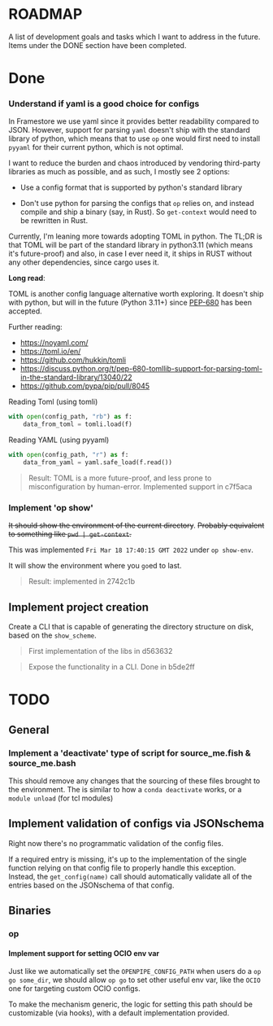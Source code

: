 # ROADMAP

A list of development goals and tasks which I want to address in the future.
Items under the DONE section have been completed.

# Done

### Understand if yaml is a good choice for configs

In Framestore we use yaml since it provides better readability compared to JSON.
However, support for parsing `yaml` doesn't ship with the standard library of python, which means that to use `op` one would first need to install `pyyaml` for their current python, which is not optimal.

I want to reduce the burden and chaos introduced by vendoring third-party libraries as much as possible, and as such, I mostly see 2 options:

- Use a config format that is supported by python's standard library

- Don't use python for parsing the configs that `op` relies on, and instead compile and ship a binary (say, in Rust). So `get-context` would need to be rewritten in Rust.

Currently, I'm leaning more towards adopting TOML in python.
The TL;DR is that TOML will be part of the standard library in python3.11 (which means it's future-proof) and also, in case I ever need it, it ships in RUST without any other dependencies, since cargo uses it.

**Long read**:

TOML is another config language alternative worth exploring. It doesn't ship with python, but will in the future (Python 3.11+) since [PEP-680](https://peps.python.org/pep-0680/) has been accepted.

Further reading:
- https://noyaml.com/
- https://toml.io/en/
- https://github.com/hukkin/tomli
- https://discuss.python.org/t/pep-680-tomllib-support-for-parsing-toml-in-the-standard-library/13040/22
- https://github.com/pypa/pip/pull/8045


Reading Toml (using tomli)
```python
with open(config_path, "rb") as f:
    data_from_toml = tomli.load(f)
```

Reading YAML (using pyyaml)
```python
with open(config_path, "r") as f:
    data_from_yaml = yaml.safe_load(f.read())
```

> Result: TOML is a more future-proof, and less prone to misconfiguration by human-error. Implemented support in c7f5aca

### Implement 'op show'

<del>It should show the environment of the current directory</del>.
<del>Probably equivalent to something like `pwd | get-context`.</del>

This was implemented `Fri Mar 18 17:40:15 GMT 2022` under `op show-env`.

It will show the environment where you `go`ed to last.

> Result: implemented in 2742c1b

## Implement project creation

Create a CLI that is capable of generating the directory structure on disk, based on the `show_scheme`.

> First implementation of the libs in d563632

> Expose the functionality in a CLI. Done in b5de2ff

# TODO

## General
### Implement a 'deactivate' type of script for source_me.fish & source_me.bash

This should remove any changes that the sourcing of these files brought to the environment.
The is similar to how a `conda deactivate` works, or a `module unload` (for tcl modules)

## Implement validation of configs via JSONschema

Right now there's no programmatic validation of the config files.

If a required entry is missing, it's up to the implementation of the single function relying on that config file to properly handle this exception.
Instead, the `get_config(name)` call should automatically validate all of the entries based on the JSONschema of that config.

## Binaries
### op

#### Implement support for setting OCIO env var

Just like we automatically set the `OPENPIPE_CONFIG_PATH` when users do a `op go some_dir`, we should allow `op go` to set other useful env var, like the `OCIO` one for targeting custom OCIO configs.

To make the mechanism generic, the logic for setting this path should be customizable (via hooks), with a default implementation provided.

